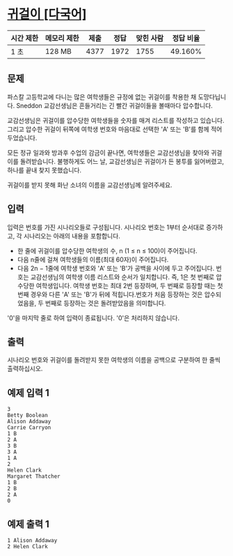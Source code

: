 # [귀걸이 [다국어]](https://www.acmicpc.net/problem/1380)

| 시간 제한 | 메모리 제한 | 제출 | 정답 | 맞힌 사람 | 정답 비율 |
| --- | --- | --- | --- | --- | --- |
| 1 초 | 128 MB | 4377 | 1972 | 1755 | 49.160% |

## 문제

파스칼 고등학교에 다니는 많은 여학생들은 규정에 없는 귀걸이를 착용한 채 도망다닙니다. Sneddon 교감선생님은 흔들거리는 긴 빨간 귀걸이들을 볼때마다 압수합니다.

교감선생님은 귀걸이를 압수당한 여학생들을 숫자를 매겨 리스트를 작성하고 있습니다. 그리고 압수한 귀걸이 뒤쪽에 여학생 번호와 마음대로 선택한 'A' 또는 'B'를 함께 적어두었습니다.

모든 정규 일과와 방과후 수업의 감금이 끝나면, 여학생들은 교감선생님을 찾아와 귀걸이를 돌려받습니다. 불행하게도 어느 날, 교감선생님은 귀걸이가 든 봉투를 잃어버렸고, 하나를 끝내 찾지 못했습니다.

귀걸이를 받지 못해 화난 소녀의 이름을 교감선생님께 알려주세요.

## 입력

입력은 번호를 가진 시나리오들로 구성됩니다. 시나리오 번호는 1부터 순서대로 증가하고, 각 시나리오는 아래의 내용을 포함합니다.

- 한 줄에 귀걸이를 압수당한 여학생의 수, n (1 ≤ n ≤ 100)이 주어집니다.
- 다음 n줄에 걸쳐 여학생들의 이름(최대 60자)이 주어집니다.
- 다음 2n − 1줄에 여학생 번호와 'A' 또는 'B'가 공백을 사이에 두고 주어집니다. 번호는 교감선생님의 여학생 이름 리스트와 순서가 일치합니다. 즉, 1은 첫 번째로 압수당한 여학생입니다. 여학생 번호는 최대 2번 등장하며, 두 번째로 등장할 때는 첫 번째 경우와 다른 'A' 또는 'B'가 뒤에 적힙니다.번호가 처음 등장하는 것은 압수되었음을, 두 번째로 등장하는 것은 돌려받았음을 의미합니다.

'0'을 마지막 줄로 하여 입력이 종료됩니다. '0'은 처리하지 않습니다.

## 출력

시나리오 번호와 귀걸이를 돌려받지 못한 여학생의 이름을 공백으로 구분하여 한 줄씩 출력하십시오.

## 예제 입력 1

```
3
Betty Boolean
Alison Addaway
Carrie Carryon
1 B
2 A
3 B
3 A
1 A
2
Helen Clark
Margaret Thatcher
1 B
2 B
2 A
0

```

## 예제 출력 1

```
1 Alison Addaway
2 Helen Clark
```
